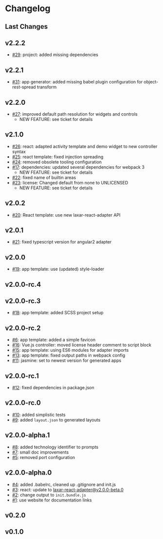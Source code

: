 # Changelog

## Last Changes


## v2.2.2

- [#29](https://github.com/LaxarJS/generator-laxarjs2/issues/29): project: added missing dependencies


## v2.2.1

- [#31](https://github.com/LaxarJS/generator-laxarjs2/issues/31): app generator: added missing babel plugin configuration for object-rest-spread transform


## v2.2.0

- [#27](https://github.com/LaxarJS/generator-laxarjs2/issues/27): improved default path resolution for widgets and controls
    + NEW FEATURE: see ticket for details


## v2.1.0

- [#26](https://github.com/LaxarJS/generator-laxarjs2/issues/26): react: adapted activity template and demo widget to new controller syntax
- [#25](https://github.com/LaxarJS/generator-laxarjs2/issues/25): react template: fixed injection spreading
- [#24](https://github.com/LaxarJS/generator-laxarjs2/issues/24): removed obsolete tooling configuration
- [#17](https://github.com/LaxarJS/generator-laxarjs2/issues/17): dependencies: updated several dependencies for webpack 3
    + NEW FEATURE: see ticket for details
- [#22](https://github.com/LaxarJS/generator-laxarjs2/issues/22): fixed name of builtin areas
- [#23](https://github.com/LaxarJS/generator-laxarjs2/issues/23): license: Changed default from none to UNLICENSED
    + NEW FEATURE: see ticket for details


## v2.0.2

- [#20](https://github.com/LaxarJS/generator-laxarjs2/issues/20): React template: use new laxar-react-adapter API


## v2.0.1

- [#21](https://github.com/LaxarJS/generator-laxarjs2/issues/21): fixed typescript version for angular2 adapter


## v2.0.0

- [#19](https://github.com/LaxarJS/generator-laxarjs2/issues/19): app template: use (updated) style-loader


## v2.0.0-rc.4
## v2.0.0-rc.3

- [#18](https://github.com/LaxarJS/generator-laxarjs2/issues/18): app template: added SCSS project setup


## v2.0.0-rc.2

- [#6](https://github.com/LaxarJS/generator-laxarjs2/issues/6): app template: added a simple favicon
- [#16](https://github.com/LaxarJS/generator-laxarjs2/issues/16): Vue.js controller: moved license header comment to script block
- [#15](https://github.com/LaxarJS/generator-laxarjs2/issues/15): app template: using ES6 modules for adapter imports
- [#13](https://github.com/LaxarJS/generator-laxarjs2/issues/13): app template: fixed output paths in webpack config
- [#11](https://github.com/LaxarJS/generator-laxarjs2/issues/11): jasmine: set to newest version for generated apps


## v2.0.0-rc.1

- [#12](https://github.com/LaxarJS/generator-laxarjs2/issues/12): fixed dependencies in package.json


## v2.0.0-rc.0

- [#10](https://github.com/LaxarJS/generator-laxarjs2/issues/10): added simplistic tests
- [#9](https://github.com/LaxarJS/generator-laxarjs2/issues/9): added `layout.json` to generated layouts


## v2.0.0-alpha.1

- [#8](https://github.com/LaxarJS/generator-laxarjs2/issues/8): added technology identifier to prompts
- [#7](https://github.com/LaxarJS/generator-laxarjs2/issues/7): small doc improvements
- [#5](https://github.com/LaxarJS/generator-laxarjs2/issues/5): removed port configuration


## v2.0.0-alpha.0

- [#4](https://github.com/LaxarJS/generator-laxarjs2/issues/4): added .babelrc, cleaned up .gitignore and init.js
- [#3](https://github.com/LaxarJS/generator-laxarjs2/issues/3): react: update to laxar-react-adapter@v2.0.0-beta.0
- [#2](https://github.com/LaxarJS/generator-laxarjs2/issues/2): change output to `init.bundle.js`
- [#1](https://github.com/LaxarJS/generator-laxarjs2/issues/1): use website for documentation links


## v0.2.0
## v0.1.0
